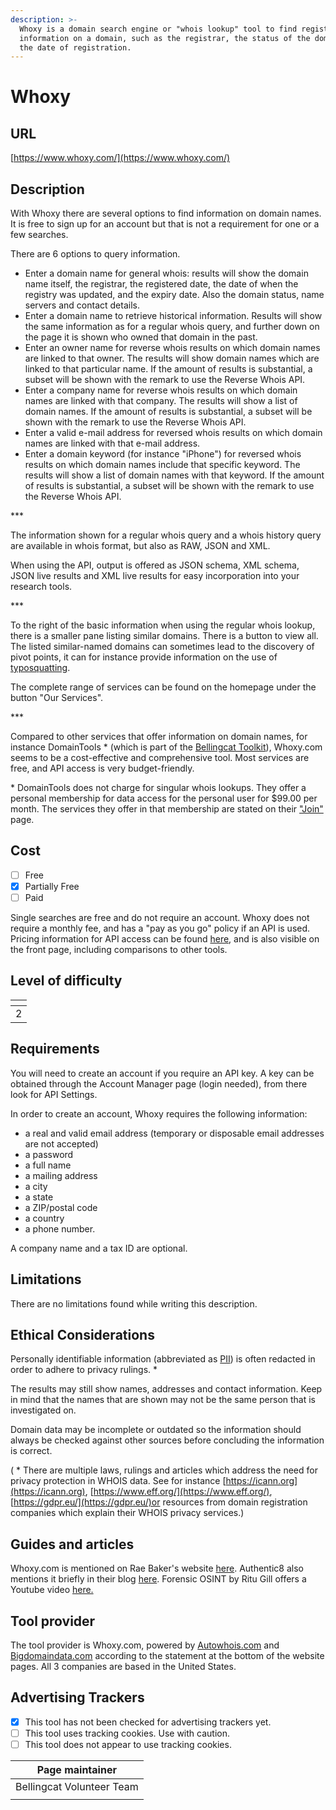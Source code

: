 ```yaml
---
description: >-
  Whoxy is a domain search engine or "whois lookup" tool to find registration
  information on a domain, such as the registrar, the status of the domain and
  the date of registration.
---
```


# Whoxy

## URL

[https://www.whoxy.com/](https://www.whoxy.com/)

## Description

With Whoxy there are several options to find information on domain names. It is free to sign up for an account but that is not a requirement for one or a few searches.

There are 6 options to query information.

* Enter a domain name for general whois: results will show the domain name itself, the registrar, the registered date, the date of when the registry was updated, and the expiry date. Also the domain status, name servers and contact details.
* Enter a domain name to retrieve historical information. Results will show the same information as for a regular whois query, and further down on the page it is shown who owned that domain in the past.
* Enter an owner name for reverse whois results on which domain names are linked to that owner. The results will show domain names which are linked to that particular name. If the amount of results is substantial, a subset will be shown with the remark to use the Reverse Whois API.
* Enter a company name for reverse whois results on which domain names are linked with that company. The results will show a list of domain names. If the amount of results is substantial, a subset will be shown with the remark to use the Reverse Whois API.
* Enter a valid e-mail address for reversed whois results on which domain names are linked with that e-mail address.&#x20;
* Enter a domain keyword (for instance "iPhone") for reversed whois results on which domain names include that specific keyword. The results will show a list of domain names with that keyword. If the amount of results is substantial, a subset will be shown with the remark to use the Reverse Whois API.

\*\*\*

The information shown for a regular whois query and a whois history query are available in whois format, but also as RAW, JSON and XML.

When using the API, output is offered as JSON schema, XML schema, JSON live results and XML live results for easy incorporation into your research tools.

\*\*\*

To the right of the basic information when using the regular whois lookup, there is a smaller pane listing similar domains. There is a button to view all. The listed similar-named domains can sometimes lead to the discovery of pivot points, it can for instance provide information on the use of [typosquatting](https://en.wikipedia.org/wiki/Typosquatting).

The complete range of services can be found on the homepage under the button "Our Services".

\*\*\*

Compared to other services that offer information on domain names, for instance DomainTools \* (which is part of the [Bellingcat Toolkit](https://bellingcat.gitbook.io/toolkit/more/all-tools/domaintools-whois-lookup)), Whoxy.com seems to be a cost-effective and comprehensive tool. Most services are free, and API access is very budget-friendly.

\* DomainTools does not charge for singular whois lookups. They offer a personal membership for data access for the personal user for $99.00 per month. The services they offer in that membership are stated on their ["Join"](https://secure.domaintools.com/join/) page.

## Cost

* [ ] Free
* [x] Partially Free
* [ ] Paid

Single searches are free and do not require an account. Whoxy does not require a monthly fee, and has a "pay as you go" policy if an API is used. Pricing information for API access can be found [here](https://www.whoxy.com/pricing.php), and is also visible on the front page, including comparisons to other tools.

## Level of difficulty

<table><thead><tr><th data-type="rating" data-max="5"></th></tr></thead><tbody><tr><td>2</td></tr></tbody></table>

## Requirements

You will need to create an account if you require an API key. A key can be obtained through the Account Manager page (login needed), from there look for API Settings.

In order to create an account, Whoxy requires the following information:

* a real and valid email address (temporary or disposable email addresses are not accepted)
* a password
* a full name
* a mailing address
* a city
* a state
* a ZIP/postal code
* a country
* a phone number.

A company name and a tax ID are optional.

## Limitations

There are no limitations found while writing this description.

## Ethical Considerations

Personally identifiable information (abbreviated as [PII](https://en.wikipedia.org/wiki/Personal\_data)) is often redacted in order to adhere to privacy rulings. \*

The results may still show names, addresses and contact information. Keep in mind that the names that are shown may not be the same person that is investigated on.

Domain data may be incomplete or outdated so the information should always be checked against other sources before concluding the information is correct.&#x20;

( \* There are multiple laws, rulings and articles which address the need for privacy protection in WHOIS data. See for instance [https://icann.org](https://icann.org), [https://www.eff.org/](https://www.eff.org/), [https://gdpr.eu/](https://gdpr.eu/)or resources from domain registration companies which explain their WHOIS privacy services.)

## Guides and articles

Whoxy.com is mentioned on Rae Baker's website [here](https://www.raebaker.net/blog/10-free-osint-tools-for-beginners-and-pros). Authentic8 also mentions it briefly in their blog [here](https://www.authentic8.com/blog/unmasking-website-ownership-using-osint). Forensic OSINT by Ritu Gill offers a Youtube video [here.](https://www.youtube.com/watch?v=EVbrdnmQawc)

## Tool provider

The tool provider is Whoxy.com, powered by [Autowhois.com](https://www.autowhois.com/) and [Bigdomaindata.com](https://www.bigdomaindata.com/) according to the statement at the bottom of the website pages. All 3 companies are based in the United States.

## Advertising Trackers

* [x] This tool has not been checked for advertising trackers yet.
* [ ] This tool uses tracking cookies. Use with caution.
* [ ] This tool does not appear to use tracking cookies.

| Page maintainer           |
| ------------------------- |
| Bellingcat Volunteer Team |
|                           |
